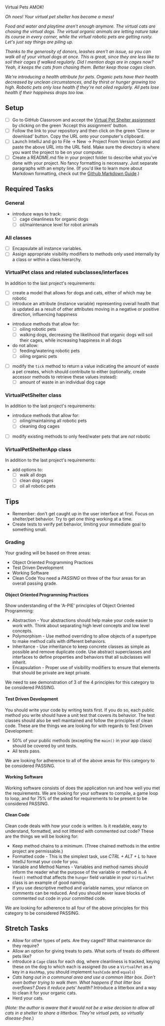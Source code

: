 
Virtual Pets AMOK!

*Oh noes! Your virtual pet shelter has become a mess!*

*Food and water and playtime aren't enough anymore. The virtual cats are chasing the virtual dogs. The virtual organic animals are letting nature take its course in every corner, while the virtual robotic pets are getting rusty. Let's just say things are piling up.*

*Thanks to the generosity of donors, leashes aren't an issue, so you can walk all of your virtual dogs at once. This is great, since they are less like to soil their cages if walked regularly. Did I mention dogs are in cages now? Yeah, it keeps the cats from chasing them. Better keep those cages clean.*

*We're introducing a health attribute for pets. Organic pets have their health decreased by unclean circumstances, and by thirst or hunger growing too high. Robotic pets only lose health if they're not oiled regularly. All pets lose health if their happiness drops too low.*

## Setup

- [ ] Go to GitHub Classroom and accept the [Virtual Pet Shelter assignment](https://classroom.github.com/a/jHmkK6D_) by clicking on the green 'Accept this assignment' button.
- [ ] Follow the link to your repository and then click on the green 'Clone or download' button.  Copy the URL onto your computer's clipboard.
- [ ] Launch IntelliJ and go to File -> New -> Project From Version Control and paste the above URL into the URL field.  Make sure the directory is where you want the project to be on your computer.
- [ ] Create a README.md file in your project folder to describe what you've done with your project. No fancy formatting is necessary. Just separate paragraphs with an empty line. (If you'd like to learn more about Markdown formatting, check out the [Github Markdown Guide](https://guides.github.com/features/mastering-markdown/).)

## Required Tasks

### General

- introduce ways to track:
	- [ ] cage cleanliness for organic dogs
	- [ ] oil/maintenance level for robot animals

### All classes

- [ ] Encapsulate all instance variables.
- [ ] Assign appropriate visibility modifiers to methods only used internally by a class or within a class hierarchy.

### VirtualPet class and related subclasses/interfaces

In addition to the last project's requirements:

- [ ] create a model that allows for dogs and cats, either of which may be robotic
- [ ] introduce an attribute (instance variable) representing overall health that is updated as a result of other attributes moving in a negative or positive direction, influencing happiness
- introduce methods that allow for:
	- [ ] oiling robotic pets
	- [ ] walking dogs, decreasing the likelihood that organic dogs will soil their cages, while increasing happiness in all dogs
- do not allow:
	- [ ] feeding/watering robotic pets
	- [ ] oiling organic pets
- [ ] modify the `tick` method to return a value indicating the amount of waste a pet creates, which should contribute to either (optionally, create accessor methods to retrieve these values instead):
	- [ ] amount of waste in an individual dog cage

### VirtualPetShelter class

In addition to the last project's requirements:

- introduce methods that allow for:
	- [ ] oiling/maintaining all robotic pets
	- [ ] cleaning dog cages
- [ ] modify existing methods to only feed/water pets that are *not* robotic

### VirtualPetShelterApp class

In addition to the last project's requirements:

- add options to:
	- [ ] walk all dogs
	- [ ] clean dog cages
	- [ ] oil all robotic pets

## Tips

- Remember: don't get caught up in the user interface at first. Focus on shelter/pet behavior. Try to get one thing working at a time.
- Create tests to verify pet behavior, limiting your immediate goal to something small.

### Grading
Your grading will be based on three areas:
- Object Oriented Programming Practices
- Test Driven Development
- Working Software
- Clean Code
You need a *PASSING* on three of the four areas for an overall passing grade.

#### Object Oriented Programming Practices
Show understanding of the 'A-PIE' principles of Object Oriented Programming:
- Abstraction - Your abstractions should help make your code easier to work with.  Think about separating high level concepts and low level concepts.
- Polymorphism - Use method overriding to allow objects of a supertype to make method calls with different behaviors.
- Inheritance - Use inheritance to keep concrete classes as simple as possible and remove duplicate code.  Use abstract superclasses and interfaces to define properties and behaviors that all subclasses will inherit.
- Encapsulation -  Proper use of visibility modifiers to ensure that elements that should be private are kept private.

We need to see demonstration of 3 of the 4 principles for this category to be considered PASSING.

#### Test Driven Development 
You should write your code by writing tests first.  If you do so, each public method you write should have a unit test that covers its behavior.  The test classes should also be well maintained and follow the principles of clean code.  These are the things we are looking for with regards to Test Driven Development:

- 50% of your public methods (excepting the `main()` in your app class) should be covered by unit tests.
- All tests pass.

We are looking for adherence to all of the above areas for this category to be considered PASSING.

#### Working Software
Working software consists of does the application run and how well you met the requirements.  We are looking for your software to compile, a game loop to loop, and for 75% of the asked for requirements to be present to be considered PASSING. 

#### Clean Code
Clean code deals with how your code is written.  Is it readable, easy to understand, formatted, and not littered with commented out code?   These are the things we will be looking for:

- Keep method chains to a minimum. (Three chained methods in the entire project are permissable.)
- Formatted code - This is the simplest task, use _CTRL + ALT + L_ to have IntelliJ format your code for you.
- Variable and Method Names - Variables and method names should inform the reader what the purpose of the variable or method is.  A `feed()` method that affects the `hunger` field variable in your `VirtualPet` class is an example of good naming.
- If you use descriptive method and variable names, your reliance on comments can be reduced.  And you should never leave blocks of commented out code in your committed code. 

We are looking for adherence to all four of the above principles for this category to be considered PASSING.

## Stretch Tasks

- Allow for other types of pets. Are they caged? What maintenance do they require?
- Allow an option for giving treats to pets. What sorts of treats do different pets like?
- introduce a `Cage` class for each dog, where cleanliness is tracked, keying these on the dog to which each is assigned (to use a `VirtualPet` as a key in a `HashMap`, you should implement `hashCode` and `equals`)
- *Cats hang out in a communal area and use a common litter box. Don't even bother trying to walk them. What happens if that litter box overflows? Does it reduce pets' health?*  Introduce a litterbox and a way to clean it for your organic cats.
- Herd your cats.

(*Note: the author is aware that it would not be a wise decision to allow all cats in a shelter to share a litterbox. They're virtual pets, so virtually disease-free.*)